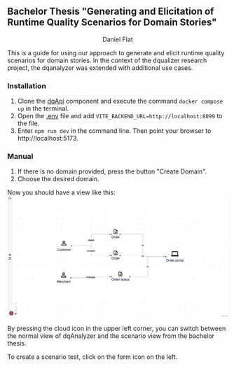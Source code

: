 ## Bachelor Thesis "Generating and Elicitation of Runtime Quality Scenarios for Domain Stories"
<p style="text-align: center;">Daniel Flat </p>

This is a guide for using our approach to generate and elicit runtime quality scenarios for domain stories. In the context of the dqualizer research project, the dqanalyzer was extended with additional use cases.

### Installation
1. Clone the [dqApi](https://github.com/dqualizer/dqApi) component and execute the command `docker compose up` in the terminal.
2. Open the [.env](.env) file and add `VITE_BACKEND_URL=http://localhost:8099` to the file.
3. Enter `npm run dev` in the command line. Then point your browser to http://localhost:5173.

### Manual
1. If there is no domain provided, press the button "Create Domain".
2. Choose the desired domain.

Now you should have a view like this:
![README_Img_1.png](rsc%2FREADME_Img_1.png)

By pressing the cloud icon in the upper left corner, you can switch between the normal view of dqAnalyzer and the scenario view from the bachelor thesis.

To create a scenario test, click on the form icon on the left.

